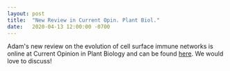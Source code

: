 ```yaml
---
layout: post
title:  "New Review in Current Opin. Plant Biol."
date:   2020-04-13 12:00:00 -0700
---
```

Adam's new review on the evolution of cell surface immune networks is online at Current Opinion in Plant Biology and can be found <a href="https://drive.google.com/file/d/1l3af6XfCfEOiOEakrEQ5GFnrA5SI46M4/view">here</a>.  We would love to discuss!